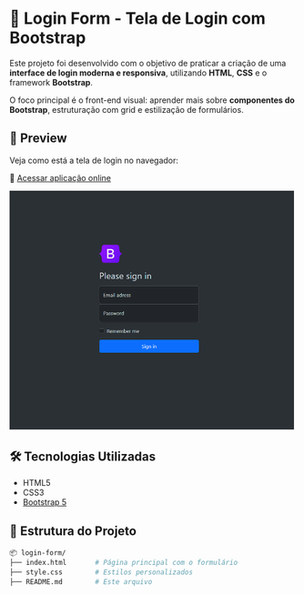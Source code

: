 # 🔐 Login Form - Tela de Login com Bootstrap

Este projeto foi desenvolvido com o objetivo de praticar a criação de uma **interface de login moderna e responsiva**, utilizando **HTML**, **CSS** e o framework **Bootstrap**.

O foco principal é o front-end visual: aprender mais sobre **componentes do Bootstrap**, estruturação com grid e estilização de formulários.

## 📸 Preview

Veja como está a tela de login no navegador:

🔗 [Acessar aplicação online](https://wevertonsantos.github.io/login-form/)

<img src="https://raw.githubusercontent.com/wevertonsantos/login-form/refs/heads/main/preview.png" alt="Preview do Login Form" width="500"/>

## 🛠️ Tecnologias Utilizadas

- HTML5
- CSS3
- [Bootstrap 5](https://getbootstrap.com/)

## 📁 Estrutura do Projeto

```bash
📦 login-form/
├── index.html       # Página principal com o formulário
├── style.css        # Estilos personalizados
├── README.md        # Este arquivo
```